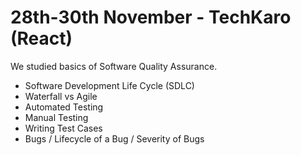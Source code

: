 # 28th-30th November - TechKaro (React)

We studied basics of Software Quality Assurance.
- Software Development Life Cycle (SDLC)
- Waterfall vs Agile
- Automated Testing
- Manual Testing
- Writing Test Cases
- Bugs / Lifecycle of a Bug / Severity of Bugs